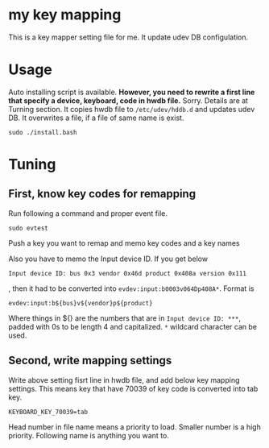 # my key mapping
This is a key mapper setting file for me.
It update udev DB configulation.

# Usage
Auto installing script is available.
**However, you need to rewrite a first line that specify a device, keyboard, code in hwdb file.** Sorry. Details are at Turning section.
It copies hwdb file to ```/etc/udev/hddb.d``` and updates udev DB. It overwrites a file, if a file of same name is exist.
```
sudo ./install.bash
```

# Tuning
## First, know key codes for remapping
Run following a command and proper event file.
```
sudo evtest
```
Push a key you want to remap and memo key codes and a key names

Also you have to memo the Input device ID.
If you get below
```
Input device ID: bus 0x3 vendor 0x46d product 0x408a version 0x111
```
, then it had to be converted into ```evdev:input:b0003v064Dp408A*```.
Format is 
```
evdev:input:b${bus}v${vendor}p${product}
```
Where things in ${} are the numbers that are in ```Input device ID: ***```, padded with 0s to be length 4 and capitalized.
```*``` wildcard character can be used.

## Second, write mapping settings
Write above setting fisrt line in hwdb file, and add below key mapping settings.
This means key that have 70039 of key code is converted into tab key.
```
KEYBOARD_KEY_70039=tab
```
Head number in file name means a priority to load. Smaller number is a high priority.
Following name is anything you want to.

